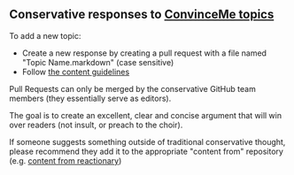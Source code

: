 ## Conservative responses to [ConvinceMe topics](https://github.com/convinceme/info/blob/master/topics.tsv)

To add a new topic:

- Create a new response by creating a pull request with a file named "Topic Name.markdown" (case sensitive)
- Follow [the content guidelines](https://github.com/convinceme/info/blob/master/content_guidelines.markdown)

Pull Requests can only be merged by the conservative GitHub team members (they essentially serve as editors).

The goal is to create an excellent, clear and concise argument that will win over readers (not insult, or preach to the choir).

If someone suggests something outside of traditional conservative thought, please recommend they add it to the appropriate "content from" repository (e.g. [content from reactionary](https://github.com/convinceme/content_from_reactionary))